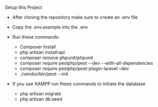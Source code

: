 Setup this Project

- After cloning the repository make sure to create an .env file
- Copy the .env.example into the .env 
- Run these commands:
    - Composer Install
    - php artisan install:api
    - composer remove phpunit/phpunit
    - composer require pestphp/pest --dev --with-all-dependencies
    - composer require pestphp/pest-plugin-laravel –dev
    - ./vendor/bin/pest --init

- If you use XAMPP run these commands to initiate the database
    - php artisan migrate
    - php artisan db:seed




